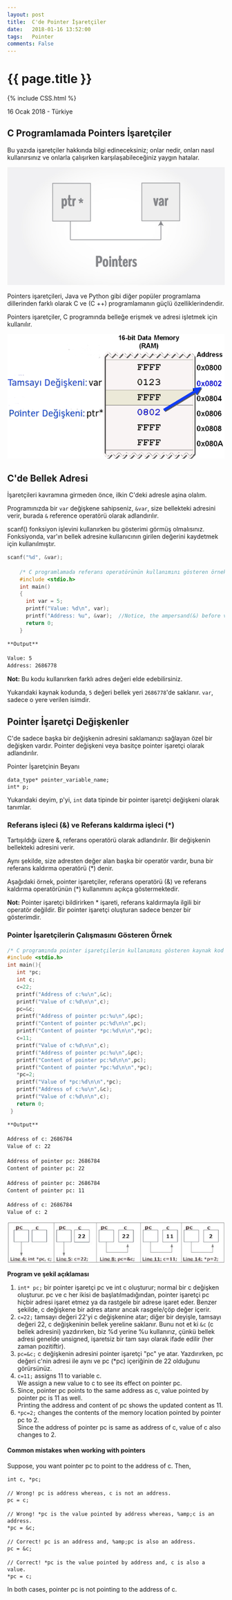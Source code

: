 ```yaml
---
layout: post
title:  C'de Pointer İşaretçiler
date:   2018-01-16 13:52:00
tags:   Pointer
comments: False
---
```


{{ page.title }}
================
{% include CSS.html %}

<p class="meta">16 Ocak 2018 - Türkiye</p>

C Programlamada Pointers İşaretçiler
-------------

Bu yazıda işaretçiler hakkında bilgi edineceksiniz; onlar nedir, onları nasıl kullanırsınız ve onlarla çalışırken karşılaşabileceğiniz yaygın hatalar.

![C programming pointers](/images/c-pointers.jpg "C programming pointers")

Pointers işaretçileri, Java ve Python gibi diğer popüler programlama dillerinden farklı olarak C ve (C ++) programlamanın güçlü özelliklerindendir. 

Pointers işaretçiler, C programında belleğe erişmek ve adresi işletmek için kullanılır.


![C programming pointers](/images/PointersF.png "C programming pointers")

C'de Bellek Adresi
------------

İşaretçileri kavramına girmeden önce, ilkin C'deki adresle aşina olalım.

Programınızda bir `var` değişkene sahipseniz, `&var`, size bellekteki adresini verir, burada `&` reference operatörü olarak adlandırılır.

scanf() fonksiyon işlevini kullanırken bu gösterimi görmüş olmalısınız.
Fonksiyonda, var'ın bellek adresine kullanıcının girilen değerini kaydetmek için kullanılmıştır.

~~~c
scanf("%d", &var);

    /* C programlamada referans operatörünün kullanımını gösteren örnek. */
    #include <stdio.h>
    int main()
    {
      int var = 5;
      printf("Value: %d\n", var);
      printf("Address: %u", &var);  //Notice, the ampersand(&) before var.
      return 0;
    }
~~~

~~~bash
**Output**

Value: 5 
Address: 2686778
~~~

**Not:** Bu kodu kullanırken farklı adres değeri elde edebilirsiniz.

Yukarıdaki kaynak kodunda, `5` değeri bellek yeri `2686778`'de saklanır. `var`, sadece o yere verilen isimdir.

Pointer İşaretçi Değişkenler
-----------------

C'de sadece başka bir değişkenin adresini saklamanızı sağlayan özel bir değişken vardır. Pointer değişkeni veya basitçe pointer işaretçi olarak adlandırılır.

Pointer İşaretçinin Beyanı
~~~
data_type* pointer_variable_name;
int* p;
~~~

Yukarıdaki deyim, p'yi, `int` data tipinde bir pointer işaretçi değişkeni olarak tanımlar.

### Referans işleci (&) ve Referans kaldırma işleci (*)

Tartışıldığı üzere &, referans operatörü olarak adlandırılır. Bir değişkenin bellekteki adresini verir.

Aynı şekilde, size adresten değer alan başka bir operatör vardır, buna bir referans kaldırma operatörü (*) denir.

Aşağıdaki örnek, pointer işaretçiler, referans operatörü (&) ve referans kaldırma operatörünün (*) kullanımını açıkça göstermektedir.

**Not:** Pointer işaretçi bildirirken * işareti, referans kaldırmayla ilgili bir operatör değildir. Bir pointer işaretçi oluşturan sadece benzer bir gösterimdir.

### Pointer İşaretçilerin Çalışmasını Gösteren Örnek

~~~c
/* C programında pointer işaretçilerin kullanımını gösteren kaynak kod */
#include <stdio.h>
int main(){
   int *pc;
   int c;
   c=22;
   printf("Address of c:%u\n",&c);
   printf("Value of c:%d\n\n",c);
   pc=&c;
   printf("Address of pointer pc:%u\n",&pc);
   printf("Content of pointer pc:%d\n\n",pc);
   printf("Content of pointer *pc:%d\n\n",*pc);
   c=11;
   printf("Value of c:%d\n\n",c);
   printf("Address of pointer pc:%u\n",&pc);
   printf("Content of pointer pc:%d\n\n",pc);
   printf("Content of pointer *pc:%d\n\n",*pc);
   *pc=2;
   printf("Value of *pc:%d\n\n",*pc);
   printf("Address of c:%u\n",&c);
   printf("Value of c:%d\n\n",c);
   return 0;
 }
~~~
~~~bash
**Output**

Address of c: 2686784
Value of c: 22

Address of pointer pc: 2686784
Content of pointer pc: 22

Address of pointer pc: 2686784
Content of pointer pc: 11

Address of c: 2686784
Value of c: 2
~~~

![Working of pointers in C programming](/images/pointers-in-c-programming.jpg "C pointers")

**Program ve şekil açıklaması**

1. `int* pc;` bir pointer işaretçi pc ve int c oluşturur; normal bir c değişken oluşturur.
pc ve c her ikisi de başlatılmadığından, pointer işaretçi pc hiçbir adresi işaret etmez ya da rastgele bir adrese işaret eder. Benzer şekilde, c değişkene bir adres atanır ancak rasgele/çöp değer içerir.
2.  `c=22;` tamsayı değeri 22'yi c değişkenine atar; diğer bir deyişle,  tamsayı değeri 22, c değişkeninin bellek yereline saklanır.
Bunu not et ki `&c` (c bellek adresini) yazdırırken, biz %d yerine %u kullanırız, çünkü bellek adresi genelde unsigned, işaretsiz bir tam sayı olarak ifade edilir (her zaman pozitiftir).
3.  `pc=&c;` c değişkenin adresini pointer işaretçi "pc" ye atar.
Yazdırırken, pc değeri c'nin adresi ile aynı ve pc (*pc) içeriğinin de 22 olduğunu görürsünüz.
4.  `c=11;` assigns 11 to variable c.  
    We assign a new value to c to see its effect on pointer pc.
5.  Since, pointer pc points to the same address as c, value pointed by pointer pc is 11 as well.  
    Printing the address and content of pc shows the updated content as 11.
6.  `*pc=2;` changes the contents of the memory location pointed by pointer pc to 2.  
    Since the address of pointer pc is same as address of c, value of c also changes to 2.

#### Common mistakes when working with pointers

Suppose, you want pointer pc to point to the address of c. Then,

    
    int c, *pc;
    
    // Wrong! pc is address whereas, c is not an address.
    pc = c;  
    
    // Wrong! *pc is the value pointed by address whereas, %amp;c is an address.
    *pc = &c; 
    
    // Correct! pc is an address and, %amp;pc is also an address.
    pc = &c; 
    
    // Correct! *pc is the value pointed by address and, c is also a value.
    *pc = c;

In both cases, pointer pc is not pointing to the address of c.
